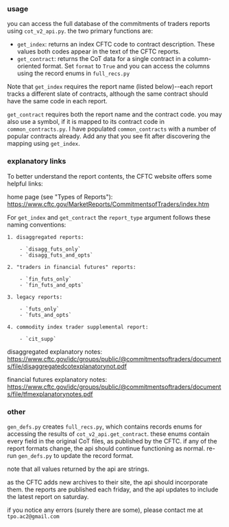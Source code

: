 ### usage

you can access the full database of the commitments of traders reports using `cot_v2_api.py`. the two primary functions are:

- `get_index`: returns an index CFTC code to contract description. These values both codes appear in the text of the CFTC reports.
- `get_contract`: returns the CoT data for a single contract in a column-oriented format. Set `format` to `True` and you can access the columns using the record enums in `full_recs.py`

Note that `get_index` requires the report name (listed below)--each report tracks a different slate of contracts, although the same contract should have the same code in each report.

`get_contract` requires both the report name and the contract code. you may also use a symbol, if it is mapped to its contract code in `common_contracts.py`. I have populated `common_contracts` with a number of popular contracts already. Add any that you see fit after discovering the mapping using `get_index`.

### explanatory links

To better understand the report contents, the CFTC website offers some helpful links:

home page (see "Types of Reports"): https://www.cftc.gov/MarketReports/CommitmentsofTraders/index.htm

For `get_index` and `get_contract` the `report_type` argument follows these naming conventions:

    1. disaggregated reports:

        - `disagg_futs_only`
        - `disagg_futs_and_opts`

    2. "traders in financial futures" reports:
    
        - `fin_futs_only`
        - `fin_futs_and_opts`
    
    3. legacy reports:
    
        - `futs_only`
        - `futs_and_opts`
    
    4. commodity index trader supplemental report:
    
        - `cit_supp`

disaggregated explanatory notes: https://www.cftc.gov/idc/groups/public/@commitmentsoftraders/documents/file/disaggregatedcotexplanatorynot.pdf

financial futures explanatory notes: https://www.cftc.gov/idc/groups/public/@commitmentsoftraders/documents/file/tfmexplanatorynotes.pdf

### other

`gen_defs.py` creates `full_recs.py`, which contains records enums for accessing the results of `cot_v2_api.get_contract`. these enums contain every field in the original CoT files, as published by the CFTC. if any of the report formats change, the api should continue functioning as normal. re-run `gen_defs.py` to update the record format.

note that all values returned by the api are strings.

as the CFTC adds new archives to their site, the api should incorporate them. the reports are published each friday, and the api updates to include the latest report on saturday.

if you notice any errors (surely there are some), please contact me at `tpo.ac2@gmail.com`